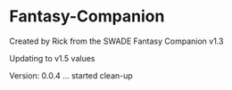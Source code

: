# Fantasy-Companion

Created by Rick from the SWADE Fantasy Companion v1.3

Updating to v1.5 values

Version: 0.0.4  ... started clean-up
